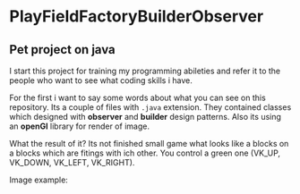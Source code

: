 # PlayFieldFactoryBuilderObserver

## Pet project on java

I start this project for training my programming abileties and refer it to the people who want to see what coding skills i have.

For the first i want to say some words about what you can see on this repository. Its a couple of files with `.java` extension. They contained classes which designed with **observer** and **builder** design patterns. Also its using an **openGl** library for render of image.

What the result of it? Its not finished small game what looks like a blocks on a blocks which are fitings with ich other. You control a green one (VK_UP, VK_DOWN, VK_LEFT, VK_RIGHT).

Image example:

